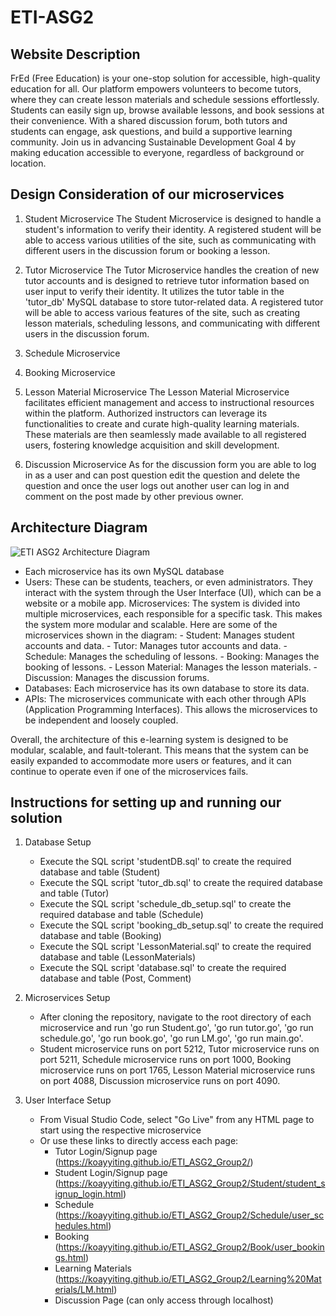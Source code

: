 # ETI-ASG2
## Website Description
FrEd (Free Education) is your one-stop solution for accessible, high-quality education for all. 
Our platform empowers volunteers to become tutors, where they can create lesson materials and schedule sessions effortlessly. 
Students can easily sign up, browse available lessons, and book sessions at their convenience. With a shared discussion forum, 
both tutors and students can engage, ask questions, and build a supportive learning community. Join us in advancing 
Sustainable Development Goal 4 by making education accessible to everyone, regardless of background or location.

## Design Consideration of our microservices
1. Student Microservice
The Student Microservice is designed to handle a student's information to verify their identity.
A registered student will be able to access various utilities of the site,
such as communicating with different users in the discussion forum or booking a lesson.

2. Tutor Microservice
The Tutor Microservice handles the creation of new tutor accounts and is designed to retrieve
tutor information based on user input to verify their identity. It utilizes the tutor table in the
'tutor_db' MySQL database to store tutor-related data. A registered tutor will be able to access various
features of the site, such as creating lesson materials, scheduling lessons, and communicating with different users in the discussion forum.

3. Schedule Microservice

4. Booking Microservice

5. Lesson Material Microservice
The Lesson Material Microservice facilitates efficient management and access to instructional resources within the platform. Authorized instructors can leverage its functionalities to create and curate high-quality learning materials. These materials are then seamlessly made available to all registered users, fostering knowledge acquisition and skill development.

7. Discussion Microservice
As for the discussion form you are able to log in as a user and can post question edit the question and
delete the question and once the user logs out another user can log in and comment on the post made by other previous owner.


## Architecture Diagram
![ETI ASG2 Architecture Diagram](https://github.com/koayyiting/ETI_ASG2_Group2/assets/93900155/bc41ca39-34f8-4bd5-8807-3452f053174b)
   - Each microservice has its own MySQL database
   - Users: These can be students, teachers, or even administrators. They interact with the system through the User Interface (UI), which can be a website or a mobile app.
        Microservices: The system is divided into multiple microservices, each responsible for a specific task. This makes the system more modular and scalable. Here are             some of the microservices shown in the diagram:
         - Student: Manages student accounts and data.
         - Tutor: Manages tutor accounts and data.
         - Schedule: Manages the scheduling of lessons.
         - Booking: Manages the booking of lessons.
         - Lesson Material: Manages the lesson materials.
         - Discussion: Manages the discussion forums.
   - Databases: Each microservice has its own database to store its data.
   - APIs: The microservices communicate with each other through APIs (Application Programming Interfaces). This allows the microservices to be independent and loosely coupled.

Overall, the architecture of this e-learning system is designed to be modular, scalable, and fault-tolerant. This means that the system can be easily expanded to accommodate more users or features, and it can continue to operate even if one of the microservices fails.

## Instructions for setting up and running our solution
1. Database Setup
   - Execute the SQL script 'studentDB.sql' to create the required database and table (Student)
   - Execute the SQL script 'tutor_db.sql' to create the required database and table (Tutor)
   - Execute the SQL script 'schedule_db_setup.sql' to create the required database and table (Schedule)
   - Execute the SQL script 'booking_db_setup.sql' to create the required database and table (Booking)
   - Execute the SQL script 'LessonMaterial.sql' to create the required database and table (LessonMaterials)
   - Execute the SQL script 'database.sql' to create the required database and table (Post, Comment)

2. Microservices Setup
   - After cloning the repository, navigate to the root directory of each microservice and run 'go run Student.go', 'go run tutor.go', 'go run schedule.go', 'go run book.go', 'go run LM.go', 'go run main.go'.
   - Student microservice runs on port 5212, Tutor microservice runs on port 5211, Schedule microservice runs on port 1000, Booking microservice runs on port 1765, Lesson Material microservice runs on port 4088, Discussion microservice runs on port 4090.

3. User Interface Setup
   - From Visual Studio Code, select "Go Live" from any HTML page to start using the respective microservice
   - Or use these links to directly access each page:
     - Tutor Login/Signup page (https://koayyiting.github.io/ETI_ASG2_Group2/)
     - Student Login/Signup page (https://koayyiting.github.io/ETI_ASG2_Group2/Student/student_signup_login.html)
     - Schedule (https://koayyiting.github.io/ETI_ASG2_Group2/Schedule/user_schedules.html)
     - Booking (https://koayyiting.github.io/ETI_ASG2_Group2/Book/user_bookings.html)
     - Learning Materials (https://koayyiting.github.io/ETI_ASG2_Group2/Learning%20Materials/LM.html)
     - Discussion Page (can only access through localhost)
